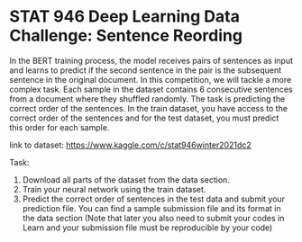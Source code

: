 # STAT 946 Deep Learning Data Challenge: Sentence Reording

In the BERT training process, the model receives pairs of sentences as input and learns to predict if the second sentence in the pair is the subsequent sentence in the original document. In this competition, we will tackle a more complex task. Each sample in the dataset contains 6 consecutive sentences from a document where they shuffled randomly. The task is predicting the correct order of the sentences. In the train dataset, you have access to the correct order of the sentences and for the test dataset, you must predict this order for each sample.

link to dataset: https://www.kaggle.com/c/stat946winter2021dc2

Task:
1. Download all parts of the dataset from the data section.
2. Train your neural network using the train dataset.
3. Predict the correct order of sentences in the test data and submit your prediction file. You can find a sample submission file and its format in the data section (Note that later you also need to submit your codes in Learn and your submission file must be reproducible by your code)
